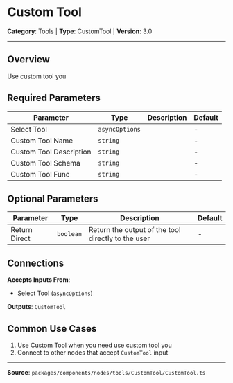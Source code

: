 # Custom Tool

**Category**: Tools | **Type**: CustomTool | **Version**: 3.0

---

## Overview

Use custom tool you

## Required Parameters

| Parameter | Type | Description | Default |
|-----------|------|-------------|---------|
| Select Tool | `asyncOptions` |  | - |
| Custom Tool Name | `string` |  | - |
| Custom Tool Description | `string` |  | - |
| Custom Tool Schema | `string` |  | - |
| Custom Tool Func | `string` |  | - |

## Optional Parameters

| Parameter | Type | Description | Default |
|-----------|------|-------------|---------|
| Return Direct | `boolean` | Return the output of the tool directly to the user | - |

## Connections

**Accepts Inputs From**:
- Select Tool (`asyncOptions`)

**Outputs**: `CustomTool`

## Common Use Cases

1. Use Custom Tool when you need use custom tool you
2. Connect to other nodes that accept `CustomTool` input

---

**Source**: `packages/components/nodes/tools/CustomTool/CustomTool.ts`
